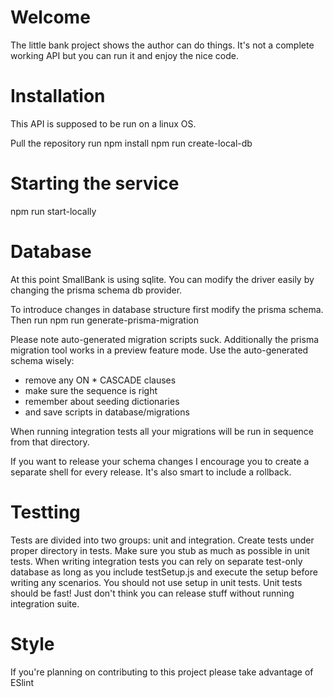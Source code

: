 # Welcome

The little bank project shows the author can do things. It's not a complete working API but you can run it and enjoy the nice code.

# Installation

This API is supposed to be run on a linux OS.

Pull the repository
run
npm install
npm run create-local-db

# Starting the service

npm run start-locally

# Database

At this point SmallBank is using sqlite. You can modify the driver easily by changing the prisma schema db provider.

To introduce changes in database structure first modify the prisma schema. Then run
npm run generate-prisma-migration

Please note auto-generated migration scripts suck. Additionally the prisma migration tool works in a preview feature mode. Use the auto-generated schema wisely:
* remove any ON * CASCADE clauses
* make sure the sequence is right
* remember about seeding dictionaries
* and save scripts in database/migrations

When running integration tests all your migrations will be run in sequence from that directory.

If you want to release your schema changes I encourage you to create a separate shell for every release. It's also smart to include a rollback.

# Testting

Tests are divided into two groups: unit and integration. Create tests under proper directory in tests. Make sure you stub as much as possible in unit tests. When writing integration tests you can rely on separate test-only database as long as you include testSetup.js and execute the setup before writing any scenarios. You should not use setup in unit tests. Unit tests should be fast! Just don't think you can release stuff without running integration suite.

# Style

If you're planning on contributing to this project please take advantage of ESlint
